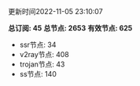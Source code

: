 更新时间2022-11-05 23:10:07

**总订阅: 45**
**总节点: 2653**
**有效节点: 625**
- ssr节点: 34
- v2ray节点: 408
- trojan节点: 43
- ss节点: 140
